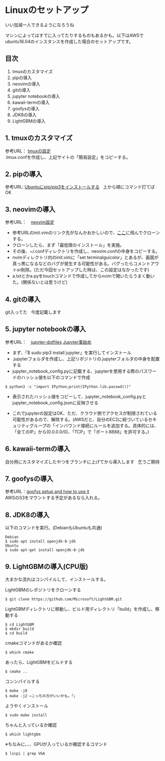 # Linuxのセットアップ  
いい加減一人できるようになろうね  

マシンによってはすでに入ってたりするものもあるかも。以下はAWSでubuntu16.04のインスタンスを作成した場合のセットアップです。  

## 目次  
1. tmuxのカスタマイズ  
2. pipの導入  
3. neovimの導入  
4. gitの導入  
5. jupyter notebookの導入  
6. kawaii-termの導入  
7. goofysの導入  
8. JDK8の導入  
9. LightGBMの導入  

## 1. tmuxのカスタマイズ  
参考URL： [tmuxの設定](https://gink03.github.io/tmux/)  
.tmux.confを作成し、上記サイトの「簡易設定」をコピーする。  

## 2. pipの導入  
参考URL: [Ubuntuにpip/pip3をインストールする](http://pcl.solima.net/pyblog/archives/57)  
上から順にコマンド打てばOK  

## 3. neovimの導入  
参考URL：　[neovim設定](https://gink03.github.io/neovim/)  
- 参考URLのinit.vimのリンク先がなんかおかしいので、[ここ](https://bitbucket.org/nardtree/neovim.conf)に飛んでクローンする。  
- クローンしたら、まず「最低限のインストール」を実施。  
- その後、~/.confディレクトリを作成し、neovim.confの中身をコピーする。  
- nvimディレクトリ内のinit.vimに「set terminalguicolor」とあるが、画面が真っ黒になるなどのバグが発生する可能性がある。バグったらコメントアウトor削除。(ただ今回セットアップした時は、この設定はなかったです)  
- a.txtとかa.pyをtouchコマンドで作成してからnvimで開いたらうまく動いた。(関係ないとは思うけど)  

## 4. gitの導入  
git入ってた  
今度記載します  

## 5. jupyter notebookの導入  
参考URL：　[jupyter-dotfiles](https://github.com/GINK03/jupyter-dotfiles) [Jupyter事始め](https://qiita.com/taka4sato/items/2c3397ff34c440044978)  

- まず、「$ sudo pip3 install jupyter」を実行してインストール  
- .jupyterフォルダを作成し、上記リポジトリの.jupyterフォルダの中身を配置する  
- jupyter_notebook_config.pyに記載する、jupyterを使用する際のパスワードのハッシュ値を以下のコマンドで作成  
```
$ python3 -c "import IPython;print(IPython.lib.passwd())"
```
- 表示されたハッシュ値をコピーして、jupyter_notebook_config.pyとjupyter_notebook_config.jsonに反映させる  

- これでjupyterの設定はOK、ただ、クラウド側でアクセスが制限されている可能性があるので、解除する。(AWSだと、自分のEC2に紐づいているセキュリティグループの「インバウンド接続にルールを追加する。具体的には、「全てのIP」から(0.0.0.0/0)、「TCP」で「ポート8888」を許可する。)  

## 6. kawaii-termの導入  
自分用にカスタマイズしたやつをブランチに上げてから導入します  
乞うご期待  

## 7. goofysの導入  
参考URL：[goofys setup and how to use it](https://gink03.github.io/goofys/)  
AWSのS3をマウントする予定があるなら入れる。    

## 8. JDK8の導入  
以下のコマンドを実行。(DebianもUbuntuも共通)  
```
Debian
$ sudo apt install openjdk-8-jdk
Ubuntu
$ sudo apt-get install openjdk-8-jdk  
```

## 9. LightGBMの導入(CPU版)  
大まかな流れはコンパイルして、インストールする。  

LightGBMのレポジトリをクローンする  
```
$ git clone https://github.com/Microsoft/LightGBM.git
```
LightGBMディレクトリに移動し、ビルド用ディレクトリ「build」を作成し、移動する  
```
$ cd LightGBM
$ mkdir build
$ cd build
```
cmakeコマンドがあるか確認  
```
$ which cmake 
```
あったら、LightGBMをビルドする  
```
$ cmake ..
```
コンンパイルする  
```
$ make -j8
$ make -j2 ←こっちの方がいいかも。「」
```
ようやくインストール  
```
$ sudo make install
```
ちゃんと入っているか確認  
```
$ which lightgbm
```
※ちなみに、、、GPUが入っているか確認するコマンド  
```
$ lscpi | grep VGA 
```





